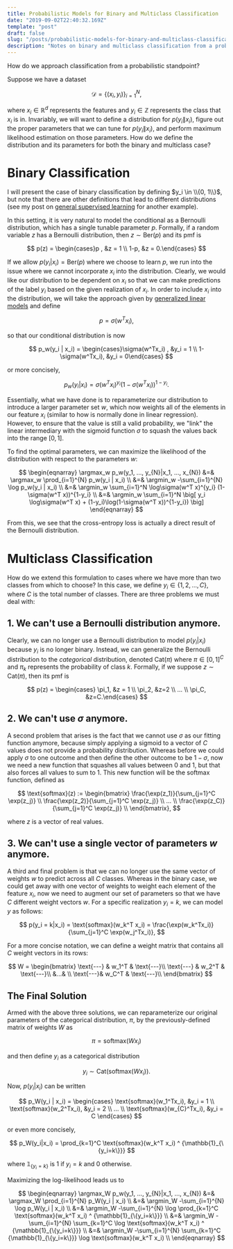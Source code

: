 ```yaml
---
title: Probabilistic Models for Binary and Multiclass Classification 
date: "2019-09-02T22:40:32.169Z"
template: "post"
draft: false
slug: "/posts/probabilistic-models-for-binary-and-multiclass-classification/"
description: "Notes on binary and multiclass classification from a probabilistic formulation."
---
```

How do we approach classification from a probabilistic standpoint?

Suppose we have a dataset 

$$\mathcal{D} = \{(x_i, y_i)\}_{i=1}^N,$$ 

where $x_i \in \mathbb{R}^d$ represents the features and $y_i \in \mathbb{Z}$ represents the class that $x_i$ is in. Invariably, we will want to define a distribution for $p(y_i \| x_i)$, figure out the proper parameters that we can tune for $p(y_i\|x_i)$, and perform maximum likelihood estimation on those parameters. How do we define the distribution and its parameters for both the binary and multiclass case?

# Binary Classification
I will present the case of binary classification by defining $y_i \in \\{0, 1\\}$, but note that there are other definitions that lead to different distributions (see my post on [general supervised learning](alanqwang.com/posts/general-framework-for-supervised-learning/#logistic-regression) for another example).

In this setting, it is very natural to model the conditional as a Bernoulli distribution, which has a single tunable parameter $p$. Formally, if a random variable $z$ has a Bernoulli distribution, then $z\sim \text{Ber}(p)$ and its pmf is

$$
p(z) = \begin{cases}p , &z = 1 \\ 1-p, &z = 0.\end{cases}
$$

If we allow $p(y_i|x_i) = \text{Ber}(p)$ where we choose to learn $p$, we run into the issue where we cannot incorporate $x_i$ into the distribution. Clearly, we would like our distribution to be dependent on $x_i$ so that we can make predictions of the label $y_i$ based on the given realization of $x_i$. In order to include $x_i$ into the distribution, we will take the approach given by [generalized linear models](https://en.wikipedia.org/wiki/Generalized_linear_model) and define 

$$p = \sigma(w^T x_i),$$

so that our conditional distribution is now

$$
p_w(y_i | x_i) = \begin{cases}\sigma(w^Tx_i) , &y_i = 1 \\ 1-\sigma(w^Tx_i), &y_i = 0\end{cases}
$$

or more concisely,

$$
p_w(y_i | x_i) = \sigma(w^T x_i)^{y_i} (1-\sigma(w^T x_i))^{1-y_i}.
$$

Essentially, what we have done is to reparameterize our distribution to introduce a larger parameter set $w$, which now weights all of the elements in our feature $x_i$ (similar to how is normally done in linear regression). However, to ensure that the value is still a valid probability, we "link" the linear intermediary with the sigmoid function $\sigma$ to squash the values back into the range $[0, 1]$.

To find the optimal parameters, we can maximize the likelihood of the distribution with respect to the parameters $w$:

$$
\begin{eqnarray}
\argmax_w p_w(y_1, ..., y_{N}|x_1, ..., x_{N}) &=& \argmax_w \prod_{i=1}^{N} p_w(y_i | x_i) \\
&=& \argmin_w -\sum_{i=1}^{N} \log p_w(y_i | x_i) \\
&=& \argmin_w \sum_{i=1}^N \log\sigma(w^T x)^{y_i} (1-\sigma(w^T x))^{1-y_i} \\
&=& \argmin_w \sum_{i=1}^N \big[ y_i \log\sigma(w^T x) + (1-y_i)\log(1-\sigma(w^T x))^{1-y_i}) \big]
\end{eqnarray}
$$

From this, we see that the cross-entropy loss is actually a direct result of the Bernoulli distribution.

# Multiclass Classification
How do we extend this formulation to cases where we have more than two classes from which to choose? In this case, we define $y_i \in \{1, 2, ..., C\}$, where $C$ is the total number of classes. There are three problems we must deal with:

## 1. We can't use a Bernoulli distribution anymore.
Clearly, we can no longer use a Bernoulli distribution to model $p(y_i|x_i)$ because $y_i$ is no longer binary. Instead, we can generalize the Bernoulli distribution to the *categorical* distribution, denoted $\text{Cat}(\pi)$ where $\pi \in [0,1]^C$ and $\pi_k$ represents the probability of class $k$. Formally, if we suppose $z \sim \text{Cat}(\pi)$, then its pmf is

$$
p(z) = \begin{cases} \pi_1, &z = 1 \\ \pi_2, &z=2 \\ ... \\ \pi_C, &z=C.\end{cases}
$$

## 2. We can't use $\sigma$ anymore.
A second problem that arises is the fact that we cannot use $\sigma$ as our fitting function anymore, because simply applying a sigmoid to a vector of $C$ values does not provide a probability distribution. Whereas before we could apply $\sigma$ to one outcome and then define the other outcome to be $1-\sigma$, now we need a new function that squashes all values between $0$ and $1$, but that also forces all values to sum to $1$. This new function will be the softmax function, defined as

$$
\text{softmax}(z) := \begin{bmatrix}
\frac{\exp(z_1)}{\sum_{j=1}^C \exp(z_j)} \\ 
\frac{\exp(z_2)}{\sum_{j=1}^C \exp(z_j)} \\ 
... \\
\frac{\exp(z_C)}{\sum_{j=1}^C \exp(z_j)} \\ 
\end{bmatrix},
$$

where $z$ is a vector of real values.

## 3. We can't use a single vector of parameters $w$ anymore.
A third and final problem is that we can no longer use the same vector of weights $w$ to predict across all $C$ classes. Whereas in the binary case, we could get away with one vector of weights to weight each element of the feature $x_i$, now we need to augment our set of parameters so that we have $C$ different weight vectors $w$. For a specific realization $y_i = k$, we can model $y$ as follows:

$$
p(y_i = k|x_i) = \text{softmax}(w_k^T x_i) = \frac{\exp(w_k^Tx_i)}{\sum_{j=1}^C \exp(w_j^Tx_i)},
$$

For a more concise notation, we can define a weight matrix that contains all $C$ weight vectors in its rows:

$$
W = \begin{bmatrix}
\text{---} & w_1^T & \text{---}\\
\text{---} & w_2^T & \text{---}\\
&...& \\
\text{---}& w_C^T & \text{---}\\
\end{bmatrix}
$$

## The Final Solution
Armed with the above three solutions, we can reparameterize our original parameters of the categorical distribution, $\pi$, by the previously-defined matrix of weights $W$ as 

$$
\pi = \text{softmax}(Wx_i)
$$

and then define $y_i$ as a categorical distribution

$$
y_i \sim \text{Cat}(\text{softmax}(Wx_i)).
$$

Now, $p(y_i | x_i)$ can be written

$$
p_W(y_i | x_i) = 
\begin{cases}
    \text{softmax}(w_1^Tx_i), &y_i = 1 \\
    \text{softmax}(w_2^Tx_i), &y_i = 2 \\
    ... \\
    \text{softmax}(w_{C}^Tx_i), &y_i = C 
\end{cases}
$$

or even more concisely,

$$
p_W(y_i|x_i) = \prod_{k=1}^C \text{softmax}(w_k^T x_i) ^ {\mathbb{1}_{\{y_i=k\}}}
$$

where $\mathbb{1}_{\{y_i=k\}}$ is $1$ if $y_i=k$ and $0$ otherwise.

Maximizing the log-likelihood leads us to

$$
\begin{eqnarray}
\argmax_W p_w(y_1, ..., y_{N}|x_1, ..., x_{N}) &=& \argmax_W \prod_{i=1}^{N} p_W(y_i | x_i) \\
&=& \argmin_W -\sum_{i=1}^{N} \log p_W(y_i | x_i) \\
&=& \argmin_W -\sum_{i=1}^{N} \log \prod_{k=1}^C \text{softmax}(w_k^T x_i) ^ {\mathbb{1}_{\{y_i=k\}}} \\
&=& \argmin_W -\sum_{i=1}^{N} \sum_{k=1}^C \log \text{softmax}(w_k^T x_i) ^ {\mathbb{1}_{\{y_i=k\}}} \\
&=& \argmin_W -\sum_{i=1}^{N} \sum_{k=1}^C {\mathbb{1}_{\{y_i=k\}}} \log \text{softmax}(w_k^T x_i) \\
\end{eqnarray}
$$
